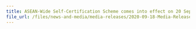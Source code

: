 ```yaml
---
title: ASEAN-Wide Self-Certification Scheme comes into effect on 20 September 2020 
file_url: /files/news-and-media/media-releases/2020-09-18-Media-Release.pdf
---
```


